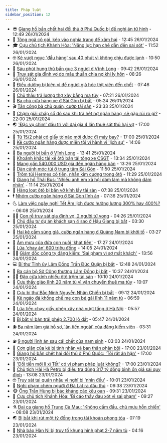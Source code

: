 ```yaml
---
title: Pháp luật
sidebar_position: 12
---
```


<!-- vnexpress-phap-luat:START -->
- 😎 [Giang hồ bắn chết hai đối thủ ở Phú Quốc bị đề nghị án tử hình](https://vnexpress.net/giang-ho-ban-chet-hai-doi-thu-o-phu-quoc-bi-de-nghi-an-tu-hinh-4705629.html) - 12:49 26/01/2024
- 🥰 [Tông ngã cô gái, kéo vào nghĩa trang để xâm hại](https://vnexpress.net/tong-nga-co-gai-keo-vao-nghia-trang-de-xam-hai-4705642.html) - 12:45 26/01/2024
- 🎓 [Cựu chủ tịch Khánh Hòa: &#39;Năng lực hạn chế dẫn đến sai sót&#39;](https://vnexpress.net/cuu-chu-tich-khanh-hoa-nang-luc-han-che-dan-den-sai-sot-4705509.html) - 11:52 26/01/2024
- 🤓 [Kẻ vượt ngục &#39;đầu hàng&#39; sau 40 phút vì không chịu được lạnh](https://vnexpress.net/ke-vuot-nguc-dau-hang-sau-40-phut-vi-khong-chiu-duoc-lanh-4705620.html) - 10:50 26/01/2024
- 🎊 [Sáu phút hung thủ bắn gục 3 người ở Vĩnh Long](https://vnexpress.net/sau-phut-hung-thu-ban-guc-3-nguoi-o-vinh-long-4705519.html) - 09:42 26/01/2024
- 🙉 [Truy sát gia đình vợ do mâu thuẫn chia nợ khi ly hôn](https://vnexpress.net/truy-sat-gia-dinh-vo-do-mau-thuan-chia-no-khi-ly-hon-4705479.html) - 08:26 26/01/2024
- 🤡 [Điều dưỡng bị kiện vì để người già hóc thịt viên đến chết](https://vnexpress.net/dieu-duong-bi-kien-vi-de-nguoi-gia-hoc-thit-vien-den-chet-4705476.html) - 07:46 26/01/2024
- 🗽 [Chủ thầu trả lương thợ xây bằng ma túy](https://vnexpress.net/chu-thau-tra-luong-tho-xay-bang-ma-tuy-4705460.html) - 07:21 26/01/2024
- 🌋 [Ba chủ cửa hàng xe ở Sài Gòn bị bắt](https://vnexpress.net/ba-chu-cua-hang-xe-o-sai-gon-bi-bat-4705438.html) - 05:24 26/01/2024
- 🎬 [Tấn công bà chủ quán, cướp tài sản](https://vnexpress.net/tan-cong-ba-chu-quan-cuop-tai-san-4705273.html) - 23:33 25/01/2024
- 💯 [Chậm giải chấp sổ đỏ sau khi trả hết nợ ngân hàng, sẽ gặp rủi ro gì?](https://vnexpress.net/cham-giai-chap-so-do-sau-khi-tra-het-no-ngan-hang-se-gap-rui-ro-gi-4705102.html) - 22:00 25/01/2024
- 🌏 [&#39;Đặc vụ chìm&#39; đấu trí với đại gia 4 lần thuê sát thủ hại vợ](https://vnexpress.net/dac-vu-chim-dau-tri-voi-dai-gia-4-lan-thue-sat-thu-hai-vo-4705209.html) - 17:00 25/01/2024
- 🌊 [Từ 15/2 phải có giấy tờ nào mới được đi máy bay?](https://vnexpress.net/tu-15-2-phai-co-giay-to-nao-moi-duoc-di-may-bay-4705105.html) - 17:00 25/01/2024
- 💂 [Kẻ cướp ngân hàng được miễn tội vì hành vi &#39;lịch sự&#39;](https://vnexpress.net/ke-cuop-ngan-hang-duoc-mien-truy-to-vi-lich-su-4705210.html) - 14:06 25/01/2024
- 🎡 [Ba người bị bắn ở Vĩnh Long](https://vnexpress.net/ba-nguoi-bi-ban-o-vinh-long-4705245.html) - 13:41 25/01/2024
- 🫶 [Khoảnh khắc tài xế ôtô bán tải tông xe CSGT](https://video.vnexpress.net/khoanh-khac-tai-xe-oto-ban-tai-tong-xe-csgt-4705216.html) - 13:34 25/01/2024
- 🐲 [Mang gần 540.000 USD giả đến ngân hàng bán](https://vnexpress.net/mang-gan-540-000-usd-gia-den-ngan-hang-ban-4705229.html) - 13:26 25/01/2024
- 🚀 [Dàn cảnh móc túi ở trung tâm Sài Gòn](https://vnexpress.net/dan-canh-moc-tui-o-trung-tam-sai-gon-4705220.html) - 11:50 25/01/2024
- 🎊 [Trộm túi Hermes có tiền, nhẫn kim cương trong ôtô](https://vnexpress.net/trom-tui-hermes-co-tien-nhan-kim-cuong-trong-oto-4705186.html) - 11:29 25/01/2024
- 🤗 [Giang hồ Thái Bus: &#39;Nhiều anh em xã hội dám làm mà không dám nhận&#39;](https://vnexpress.net/giang-ho-thai-bus-nhieu-anh-em-xa-hoi-dam-lam-ma-khong-dam-nhan-4705130.html) - 11:14 25/01/2024
- 🗽 [Hàng loạt ôtô bị bắn vỡ kính lấy tài sản](https://vnexpress.net/hang-loat-oto-bi-ban-vo-kinh-lay-tai-san-4705042.html) - 07:38 25/01/2024
- 🕴 [Nhóm cướp ngân hàng ở Sài Gòn lĩnh án](https://vnexpress.net/nhom-cuop-ngan-hang-o-sai-gon-linh-an-4705074.html) - 07:36 25/01/2024
- 🌜 [Làm việc ngày nghỉ Tết Âm lịch được hưởng lương 300% hay 400%?](https://vnexpress.net/lam-viec-vao-ngay-nghi-tet-am-lich-2024-duoc-huong-luong-300-hay-400-4704903.html) - 06:08 25/01/2024
- 🧑‍🏫 [Con rể truy sát gia đình vợ, 2 người tử vong](https://vnexpress.net/con-re-truy-sat-gia-dinh-vo-2-nguoi-tu-vong-4704976.html) - 04:26 25/01/2024
- 🦩 [Chủ đầu tư dự án khách sạn 4 sao ở Hậu Giang bị bắt](https://vnexpress.net/chu-dau-tu-du-an-khach-san-4-sao-o-hau-giang-bi-bat-4704935.html) - 03:30 25/01/2024
- 💼 [Hai kẻ cầm súng giả, cướp ngân hàng ở Quảng Nam bị khởi tố](https://vnexpress.net/hai-ke-cam-sung-gia-cuop-ngan-hang-o-quang-nam-bi-khoi-to-4704917.html) - 03:27 25/01/2024
- 💫 [Âm mưu của đứa con nuôi &#39;khát tiền&#39;](https://vnexpress.net/am-muu-cua-dua-con-nuoi-khat-tien-4704735.html) - 17:27 24/01/2024
- 🦅 [Lừa &#39;chạy án&#39; 600 triệu đồng](https://vnexpress.net/lua-chay-an-600-trieu-dong-4704737.html) - 14:05 24/01/2024
- 🧑‍💻 [Giám đốc công ty đăng kiểm: &#39;Sai phạm vì sợ mất khách&#39;](https://vnexpress.net/giam-doc-cong-ty-dang-kiem-sai-pham-vi-so-mat-khach-4704696.html) - 13:56 24/01/2024
- 💻 [Bí thư Tỉnh ủy Lâm Đồng Trần Đức Quận bị bắt](https://vnexpress.net/bi-thu-tinh-uy-lam-dong-tran-duc-quan-bi-bat-4698658.html) - 12:48 24/01/2024
- 🤠 [Ba cán bộ Sở Công thương Lâm Đồng bị bắt](https://vnexpress.net/ba-can-bo-so-cong-thuong-lam-dong-bi-bat-4704712.html) - 10:37 24/01/2024
- 🧑‍🏫 [Đập cửa kính nhiều ôtô trộm tài sản](https://video.vnexpress.net/dap-cua-kinh-nhieu-oto-trom-tai-san-4704644.html) - 10:10 24/01/2024
- 🌈 [Cựu thầy giáo lĩnh 20 năm tù vì vận chuyển thuê ma túy](https://vnexpress.net/cuu-thay-giao-linh-20-nam-tu-vi-van-chuyen-thue-ma-tuy-4704692.html) - 10:07 24/01/2024
- 🌮 [Cựu bí thư Bắc Ninh Nguyễn Nhân Chiến bị bắt](https://vnexpress.net/cuu-bi-thu-bac-ninh-nguyen-nhan-chien-bi-bat-4702865.html) - 09:12 24/01/2024
- 🐲 [Kẻ ngáo đá khống chế mẹ con bé gái lĩnh 11 năm tù](https://vnexpress.net/ke-ngao-da-khong-che-me-con-be-gai-linh-11-nam-tu-4704575.html) - 06:59 24/01/2024
- 🧰 [Lừa tiền chạy giấy phép xây nhà vượt tầng ở Hà Nội](https://vnexpress.net/lua-tien-chay-giay-phep-xay-nha-vuot-tang-o-ha-noi-4704551.html) - 05:57 24/01/2024
- 💄 [Bị bắt vì bán trái phép 2.700 lô đất](https://vnexpress.net/bi-bat-vi-ban-trai-phep-2-700-lo-dat-4704525.html) - 05:47 24/01/2024
- ⛽️ [Ba năm làm giả hồ sơ, &#39;ăn tiền ngoài&#39; của đăng kiểm viên](https://vnexpress.net/ba-nam-lam-gia-ho-so-an-tien-ngoai-cua-dang-kiem-vien-4704391.html) - 03:31 24/01/2024
- ⛽️ [9 người lĩnh án sau cái chết của nam sinh](https://vnexpress.net/9-nguoi-linh-an-sau-cai-chet-cua-nam-sinh-4704411.html) - 03:03 24/01/2024
- 💂 [Cơn giận của kẻ bị tình nhân và bạn thân phản bội](https://vnexpress.net/con-gian-cua-ke-bi-tinh-nhan-va-ban-than-phan-boi-4704293.html) - 17:00 23/01/2024
- 🤔 [Giang hồ bắn chết hai đối thủ ở Phú Quốc: &#39;Tôi rất ân hận&#39;](https://vnexpress.net/giang-ho-ban-chet-hai-doi-thu-o-phu-quoc-toi-rat-an-han-4704282.html) - 17:00 23/01/2024
- 🧐 [&#39;Đổi tiền mới lì xì Tết&#39; có vi phạm pháp luật không?](https://vnexpress.net/doi-tien-moi-li-xi-tet-co-vi-pham-phap-luat-khong-4704094.html) - 17:00 23/01/2024
- 🎃 [Chủ tịch Hải Hà Petro bị điều tra dùng 317 tỷ đồng bình ổn giá sai quy định](https://vnexpress.net/dung-tien-quy-binh-on-gia-sai-quy-dinh-gay-that-thoat-317-ty-dong-4704307.html) - 13:08 23/01/2024
- 🤓 [Truy sát tại quán nhậu vì nghĩ bị &#39;nhìn đểu&#39;](https://vnexpress.net/truy-sat-tai-quan-nhau-vi-nghi-bi-nhin-deu-4704203.html) - 10:01 23/01/2024
- 💃 [Nghi phạm chém người ở Đà Lạt ra đầu thú](https://vnexpress.net/nghi-pham-chem-nguoi-o-da-lat-ra-dau-thu-4704218.html) - 09:38 23/01/2024
- 🐵 [Ông Trần Hùng bị bác kháng cáo kêu oan](https://vnexpress.net/vks-tranh-luan-ve-loi-khai-bat-nhat-hoi-lo-ong-tran-hung-4704130.html) - 09:31 23/01/2024
- 🤖 [Cựu chủ tịch Khánh Hòa: &#39;Bị cáo thấy đau xót vì sai phạm&#39;](https://vnexpress.net/cuu-chu-tich-khanh-hoa-bi-cao-thay-dau-xot-vi-sai-pham-4704145.html) - 09:27 23/01/2024
- ⚗️ [Đại ca giang hồ Trung Cà Mau: &#39;Không cầm đầu, chủ mưu hỗn chiến&#39;](https://vnexpress.net/dai-ca-giang-ho-trung-ca-mau-khong-cam-dau-chu-muu-hon-chien-4704085.html) - 08:08 23/01/2024
- 🌏 [Bị bắt khi rút một tỷ đồng trong tài khoản phong tỏa](https://vnexpress.net/bi-bat-khi-rut-mot-ty-dong-trong-tai-khoan-phong-toa-4704080.html) - 07:19 23/01/2024
- 🦆 [Nhà báo Hàn Ni bị truy tố khung hình phạt 2-7 năm tù](https://vnexpress.net/nha-bao-han-ni-bi-truy-to-khung-hinh-phat-2-7-nam-tu-4704028.html) - 04:16 23/01/2024<!-- vnexpress-phap-luat:END -->
